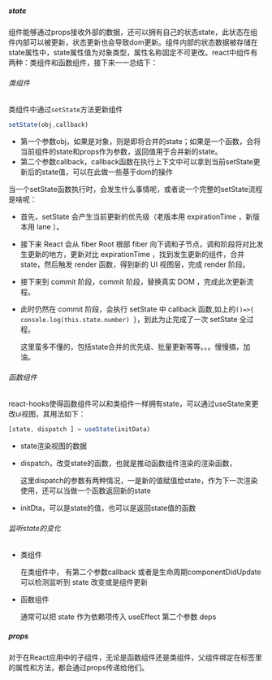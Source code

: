 ##### state

组件能够通过props接收外部的数据，还可以拥有自己的状态state，此状态在组件内部可以被更新，状态更新也会导致dom更新。组件内部的状态数据被存储在state属性中，state属性值为对象类型，属性名称固定不可更改。react中组件有两种：类组件和函数组件，接下来一一总结下：

###### 类组件

类组件中通过`setState`方法更新组件

```javascript
setState(obj,callback)
```

- 第一个参数obj，如果是对象，则是即将合并的state；如果是一个函数，会将当前组件的state和props作为参数，返回值用于合并新的state。
- 第二个参数callback，callback函数在执行上下文中可以拿到当前setState更新后的state值，可以在此做一些基于dom的操作

当一个setState函数执行时，会发生什么事情呢，或者说一个完整的setState流程是啥呢：

- 首先，setState 会产生当前更新的优先级（老版本用 expirationTime ，新版本用 lane ）。

- 接下来 React 会从 fiber Root 根部 fiber 向下调和子节点，调和阶段将对比发生更新的地方，更新对比 expirationTime ，找到发生更新的组件，合并 state，然后触发 render 函数，得到新的 UI 视图层，完成 render 阶段。

- 接下来到 commit 阶段，commit 阶段，替换真实 DOM ，完成此次更新流程。

- 此时仍然在 commit 阶段，会执行 setState 中 callback 函数,如上的`()=>{ console.log(this.state.number) }`，到此为止完成了一次 setState 全过程。

  这里蛮多不懂的，包括state合并的优先级、批量更新等等。。。慢慢搞，加油。

###### 函数组件

react-hooks使得函数组件可以和类组件一样拥有state，可以通过useState来更改ui视图，其用法如下：

```javascript
[state, dispatch ] = useState(initData)
```

- state渲染视图的数据

- dispatch，改变state的函数，也就是推动函数组件渲染的渲染函数，

  这里dispatch的参数有两种情况，一是新的值赋值给state，作为下一次渲染使用，还可以当做一个函数返回新的state

- initDta，可以是state的值，也可以是返回state值的函数

###### 监听state的变化

- 类组件

  在类组件中， 有第二个参数callback 或者是生命周期componentDidUpdate 可以检测监听到 state 改变或是组件更新 

- 函数组件

   通常可以把 state 作为依赖项传入 useEffect 第二个参数 deps 

##### props

对于在React应用中的子组件，无论是函数组件还是类组件，父组件绑定在标签里的属性和方法，都会通过props传递给他们。
















